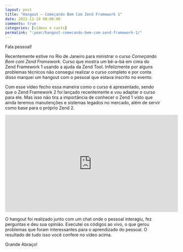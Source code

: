 ```yaml
---
layout: post
title: "Hangout – Começando Bem Com Zend Framework 1"
date: 2012-11-19 00:00:00
comments: true
categories: [vídeos e casts]
permalink: ":year/hangout-comecando-bem-com-zend-framework-1/"
---
```


<p>Fala pessoal!</p>

<p>Recentemente estive no Rio de Janeiro para ministrar o curso <em>Começando Bem com Zend Framework</em>. Curso que mostra um bé-a-bá em cima do Zend Framework 1 usando a ajuda da Zend Tool. Infelizmente por alguns problemas técnicos não consegui realizar o curso completo e por conta disso marquei um hangout com o pessoal que estava inscrito no evento.</p>

<p>Com esse vídeo fecho essa maneira como o curso é apresentado, sendo que o Zend Framework 2 foi lançado recentemente e vou adaptar o curso para ele. Mas isso não tira a importância de conhecer o Zend 1 visto que ainda teremos manutenções e sistemas legados no mercado, além de servir como base para o próprio Zend 2.</p>
<!--more-->
<iframe width="560" height="315" src="https://www.youtube.com/embed/pJgdn3OG4OI" frameborder="0" allowfullscreen></iframe>

<p>O hangout foi realizado junto com um chat onde o pessoal interagiu, fez perguntas e deu sua opinião. Executei os códigos ao vivo, o que gerou problemas que foram interessantes para o aprendizado do pessoal. O resultado de tudo isso você confere no vídeo acima.</p>

<p>Grande Abraço!</p>